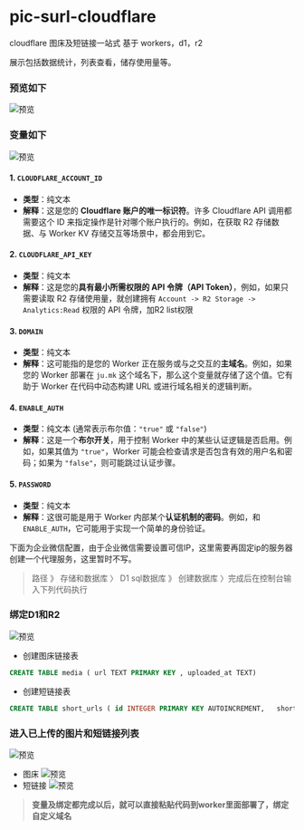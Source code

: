 # pic-surl-cloudflare
cloudflare 图床及短链接一站式 基于 workers，d1，r2

展示包括数据统计，列表查看，储存使用量等。

### 预览如下
![预览](https://ju.mk/1758347828383.png)

### 变量如下
![预览](https://ju.mk/1758511681800.png)


#### 1. `CLOUDFLARE_ACCOUNT_ID`
*   **类型**：纯文本
*   **解释**：这是您的 **Cloudflare 账户的唯一标识符**。许多 Cloudflare API 调用都需要这个 ID 来指定操作是针对哪个账户执行的。例如，在获取 R2 存储数据、与 Worker KV 存储交互等场景中，都会用到它。
#### 2. `CLOUDFLARE_API_KEY`
*   **类型**：纯文本
*   **解释**：这是您的**具有最小所需权限的 API 令牌（API Token）**，例如，如果只需要读取 R2 存储使用量，就创建拥有 `Account -> R2 Storage -> Analytics:Read` 权限的 API 令牌，加R2 list权限
#### 3. `DOMAIN`
*   **类型**：纯文本
*   **解释**：这可能指的是您的 Worker 正在服务或与之交互的**主域名**。例如，如果您的 Worker 部署在 `ju.mk` 这个域名下，那么这个变量就存储了这个值。它有助于 Worker 在代码中动态构建 URL 或进行域名相关的逻辑判断。
#### 4. `ENABLE_AUTH`
*   **类型**：纯文本 (通常表示布尔值：`"true"` 或 `"false"`)
*   **解释**：这是一个**布尔开关**，用于控制 Worker 中的某些认证逻辑是否启用。例如，如果其值为 `"true"`，Worker 可能会检查请求是否包含有效的用户名和密码；如果为 `"false"`，则可能跳过认证步骤。
#### 5. `PASSWORD`
*   **类型**：纯文本
*   **解释**：这很可能是用于 Worker 内部某个**认证机制的密码**。例如，和 `ENABLE_AUTH`，它可能用于实现一个简单的身份验证。

下面为企业微信配置，由于企业微信需要设置可信IP，这里需要再固定ip的服务器创建一个代理服务，这里暂时不写。

> 路径 》 存储和数据库 〉 D1 sql数据库 》 创建数据库 〉完成后在控制台输入下列代码执行

### 绑定D1和R2
![预览](https://ju.mk/1758187521921.png)


* 创建图床链接表
``` sql
CREATE TABLE media ( url TEXT PRIMARY KEY , uploaded_at TEXT)
```

* 创建短链接表
``` sql
CREATE TABLE short_urls ( id INTEGER PRIMARY KEY AUTOINCREMENT,   short_id TEXT UNIQUE NOT NULL,   url TEXT NOT NULL,   created_at TEXT NOT NULL,   clicks INTEGER DEFAULT 0 )
```

### 进入已上传的图片和短链接列表
![预览](https://ju.mk/1758203674942.png)
* 图床
![预览](https://ju.mk/1758203790133.png)
* 短链接
![预览](https://ju.mk/1758203887562.png)

> **变量及绑定都完成以后，就可以直接粘贴代码到worker里面部署了，绑定自定义域名**

